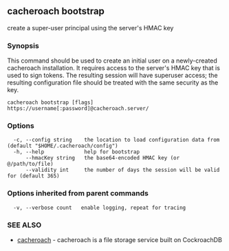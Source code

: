 ## cacheroach bootstrap

create a super-user principal using the server's HMAC key

### Synopsis

This command should be used to create an initial user on a newly-created cacheroach installation. It requires access to the server's HMAC key that is used to sign tokens. The resulting session will have superuser access; the resulting configuration file should be treated with the same security as the key.

```
cacheroach bootstrap [flags] https://username[:password]@cacheroach.server/
```

### Options

```
  -c, --config string    the location to load configuration data from (default "$HOME/.cacheroach/config")
  -h, --help             help for bootstrap
      --hmacKey string   the base64-encoded HMAC key (or @/path/to/file)
      --validity int     the number of days the session will be valid for (default 365)
```

### Options inherited from parent commands

```
  -v, --verbose count   enable logging, repeat for tracing
```

### SEE ALSO

* [cacheroach](cacheroach.md)	 - cacheroach is a file storage service built on CockroachDB

